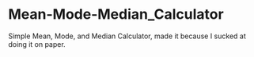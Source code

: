 # Mean-Mode-Median_Calculator
Simple Mean, Mode, and Median Calculator, made it because I sucked at doing it on paper.
